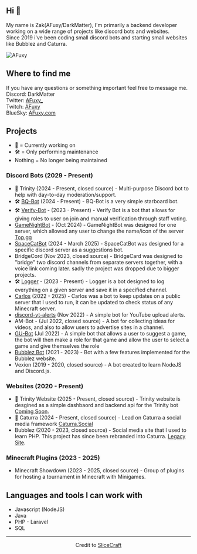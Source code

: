 ## Hi 👋
My name is Zak(AFuxy/DarkMatter), I'm primarily a backend developer working on a wide range of projects like discord bots and websites.  
Since 2019 i've been coding small discord bots and starting small websites like Bubblez and Caturra.  
  
<img src="https://komarev.com/ghpvc/?username=AFuxy" alt="AFuxy" />

## Where to find me
If you have any questions or something important feel free to message me.  
Discord: DarkMatter  
Twitter: [AFuxy_](https://x.com/AFuxy_)  
Twitch: [AFuxy](https://twitch.tv/AFuxy)  
BlueSky: [AFuxy.com](https://bsky.app/profile/afuxy.com)  

## Projects
- 🚧 = Currently working on
- 🛠️ = Only performing maintenance
- Nothing = No longer being maintained

### Discord Bots (2029 - Present)
- 🚧 Trinity (2024 - Present, closed source) - Multi-purpose Discord bot to help with day-to-day moderation/support.
- 🛠️ [BQ-Bot](https://github.com/AFuxy/BQ-Bot) (2024 - Present) - BQ-Bot is a very simple starboard bot.
- 🛠️ [Verify-Bot](https://github.com/AFuxy/Verify-Bot) - (2023 - Present) - Verify Bot is a bot that allows for giving roles to user on join and manual verification through staff voting.
- [GameNightBot](https://github.com/AFuxy/GameNightBot) - (Oct 2024) - GameNightBot was designed for one server, which allowed any user to change the name/icon of the server [Top.gg](https://top.gg/bot/722875819176755261)
- [SpaceCatBot](https://github.com/AFuxy/SpaceCatBot) (2024 - March 2025) - SpaceCatBot was designed for a specific discord server as a suggestions bot.
- BridgeCord (Nov 2023, closed source) - BridgeCard was designed to "bridge" two discord channels from separate servers together, with a voice link coming later. sadly the project was dropped due to bigger projects.
- 🛠️ [Logger](https://github.com/AFuxy/Logger) - (2023 - Present) - Logger is a bot designed to log everything on a given server and save it in a specified channel.
- [Carlos](https://github.com/AFuxy/Carlos) (2022 - 2025) - Carlos was a bot to keep updates on a public server that I used to run, it can be updated to check status of any Minecraft server.
- [discord-yt-alerts](https://github.com/AFuxy/discord-yt-alerts) (Nov 2022) - A simple bot for YouTube upload alerts.
- AM-Bot - (Jul 2022, closed source) - A bot for collecting ideas for videos, and also to allow users to advertise sites in a channel.
- [GU-Bot](https://github.com/AFuxy/GU-bot) (Jul 2022) - A simple bot that allows a user to suggest a game, the bot will then make a role for that game and allow the user to select a game and give themselves the role
- [Bubblez Bot](https://github.com/ProjectBubblez/bubblez-bot) (2021 - 2023) - Bot with a few features implemented for the Bubblez website.
- Vexion (2019 - 2020, closed source) - A bot created to learn NodeJS and Discord.js.

### Websites (2020 - Present)
- 🚧 Trinity Website (2025 - Present, closed source) - Trinity website is desgined as a simple dashbaord and backend api for the Trinity bot [Coming Soon]().
- 🚧 Caturra (2024 - Present, closed source) - Lead on Caturra a social media framework [Caturra.Social](https://caturra.social)
- Bubblez (2020 - 2023, closed source) - Social media site that I used to learn PHP. This project has since been rebranded into Caturra. [Legacy Site](https://bubblez.app).

### Minecraft Plugins (2023 - 2025)
- Minecraft Showdown (2023 - 2025, closed source) - Group of plugins for hosting a tournament in Minecraft with Minigames.

## Languages and tools I can work with
- Javascript (NodeJS)
- Java
- PHP - Laravel
- SQL


---
<p align="center">Credit to <a href="https://github.com/SliceCraft/SliceCraft">SliceCraft</a> </p>
